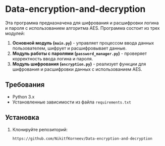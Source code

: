 # Data-encryption-and-decryption

Эта программа предназначена для шифрования и расшифровки логина и пароля с использованием алгоритма AES. Программа состоит из трех модулей:
1. **Основной модуль (`main.py`)** - управляет процессом ввода данных пользователем, шифрует и расшифровывает данные.
2. **Модуль работы с паролями (`password_manager.py`)** - проверяет корректность ввода логина и пароля.
3. **Модуль шифрования (`encryption.py`)** - реализует функции для шифрования и расшифровки данных с использованием AES.

## Требования
- Python 3.x
- Установленные зависимости из файла `requirements.txt`

## Установка

1. Клонируйте репозиторий:
   ```bash
   https://github.com/NikitfKorneev/Data-encryption-and-decryption
